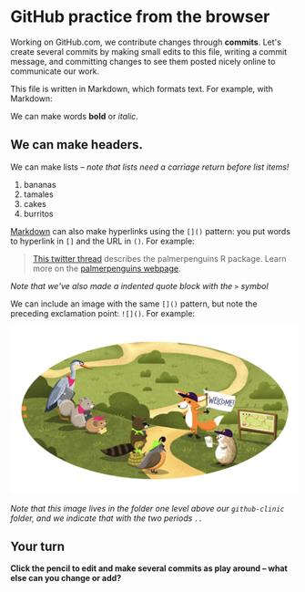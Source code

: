 # GitHub practice from the browser

Working on GitHub.com, we contribute changes through **commits**. Let's create several commits by making small edits to this file, writing a commit message, and committing changes to see them posted nicely online to communicate our work. 

This file is written in Markdown, which formats text. For example, with Markdown:

We can make words **bold** or *italic*.

## We can make headers.

We can make lists – *note that lists need a carriage return before list items!*

1. bananas
2. tamales
3. cakes
4. burritos

[Markdown](https://quarto.org/docs/authoring/markdown-basics.html) can also make hyperlinks using the `[]()` pattern: you put words to hyperlink in `[]` and the URL in `()`. For example:

> [This twitter thread](https://twitter.com/allison_horst/status/1287772985630191617) describes the palmerpenguins R package. 
Learn more on the [palmerpenguins webpage](https://allisonhorst.github.io/palmerpenguins).

*Note that we've also made a indented quote block with the `>` symbol*

We can include an image with the same `[]()` pattern, but note the preceding exclamation point: `![]()`. For example: 

![](../horst-champions-trailhead.png)

*Note that this image lives in the folder one level above our `github-clinic` folder, and we indicate that with the two periods `..`* 

## Your turn

**Click the pencil to edit and make several commits as play around – what else can you change or add?**


